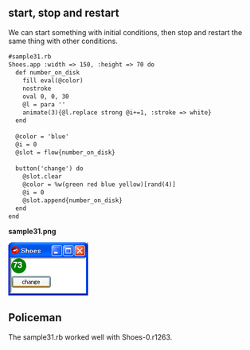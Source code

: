start, stop and restart
-----------------------

We can start something with initial conditions, then stop and restart the same thing with other conditions.

	#sample31.rb
	Shoes.app :width => 150, :height => 70 do
	  def number_on_disk
	    fill eval(@color)
	    nostroke
	    oval 0, 0, 30
	    @l = para ''
	    animate(3){@l.replace strong @i+=1, :stroke => white}
	  end
	  
	  @color = 'blue'
	  @i = 0
	  @slot = flow{number_on_disk}
	  
	  button('change') do
	    @slot.clear
	    @color = %w(green red blue yellow)[rand(4)]
	    @i = 0
	    @slot.append{number_on_disk}
	  end
	end

**sample31.png**

![sample31.png](http://github.com/ashbb/shoes_tutorial_html/raw/master/images/sample31.png)


Policeman
---------

The sample31.rb worked well with Shoes-0.r1263.
